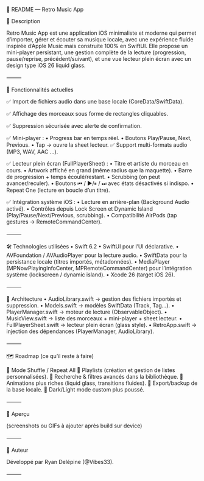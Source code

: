 📖 README — Retro Music App

🎵 Description

Retro Music App est une application iOS minimaliste et moderne qui permet d’importer, gérer et écouter sa musique locale, avec une expérience fluide inspirée d’Apple Music mais construite 100% en SwiftUI.
Elle propose un mini-player persistant, une gestion complète de la lecture (progression, pause/reprise, précédent/suivant), et une vue lecteur plein écran avec un design type iOS 26 liquid glass.

⸻

🚀 Fonctionnalités actuelles

✅ Import de fichiers audio dans une base locale (CoreData/SwiftData).

✅ Affichage des morceaux sous forme de rectangles cliquables.

✅ Suppression sécurisée avec alerte de confirmation.

✅ Mini-player :
	•	Progress bar en temps réel.
	•	Boutons Play/Pause, Next, Previous.
	•	Tap → ouvre la sheet lecteur.
✅ Support multi-formats audio (MP3, WAV, AAC ...).

✅ Lecteur plein écran (FullPlayerSheet) :
	•	Titre et artiste du morceau en cours.
	•	Artwork affiché en grand (même radius que la maquette).
	•	Barre de progression + temps écoulé/restant.
	•	Scrubbing (on peut avancer/reculer).
	•	Boutons ⏮ / ▶︎/⏸ / ⏭ avec états désactivés si indispo.
	•	Repeat One (lecture en boucle d’un titre).

✅ Intégration système iOS :
	•	Lecture en arrière-plan (Background Audio activé).
	•	Contrôles depuis Lock Screen et Dynamic Island (Play/Pause/Next/Previous, scrubbing).
	•	Compatibilité AirPods (tap gestures → RemoteCommandCenter).

⸻

🛠️ Technologies utilisées
	•	Swift 6.2
	•	SwiftUI pour l’UI déclarative.
	•	AVFoundation / AVAudioPlayer pour la lecture audio.
	•	SwiftData pour la persistance locale (titres importés, métadonnées).
	•	MediaPlayer (MPNowPlayingInfoCenter, MPRemoteCommandCenter) pour l’intégration système (lockscreen / dynamic island).
	•	Xcode 26 (target iOS 26).

⸻

📂 Architecture
	•	AudioLibrary.swift → gestion des fichiers importés et suppression.
	•	Models.swift → modèles SwiftData (Track, Tag…).
	•	PlayerManager.swift → moteur de lecture (ObservableObject).
	•	MusicView.swift → liste des morceaux + mini-player + sheet lecteur.
	•	FullPlayerSheet.swift → lecteur plein écran (glass style).
	•	RetroApp.swift → injection des dépendances (PlayerManager, AudioLibrary).

⸻

🗺️ Roadmap (ce qu’il reste à faire)

🔲 Mode Shuffle / Repeat All
🔲 Playlists (création et gestion de listes personnalisées).
🔲 Recherche & filtres avancés dans la bibliothèque.
🔲 Animations plus riches (liquid glass, transitions fluides).
🔲 Export/backup de la base locale.
🔲 Dark/Light mode custom plus poussé.

⸻

📸 Aperçu

(screenshots ou GIFs à ajouter après build sur device)

⸻

👤 Auteur

Développé par Ryan Delépine (@Vibes33).

⸻
